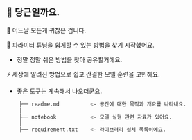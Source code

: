 ## 🥕 당근일까요.

🦢 어느날 모든게 귀찮은 겁니다.

🔎 파라미터 튜닝을 쉽게할 수 있는 방법을 찾기 시작했어요.

- 정말 정말 쉬운 방법을 찾아 공유할거에요.   

⚡ 세상에 알려진 방법으로 쉽고 간결한 모델 훈련을 고민해요.

- 좋은 도구는 계속해서 나오더군요.

```sh
    ├── readme.md          <- 공간에 대한 목적과 개요를 나타내요.
    │
    ├── notebook           <- 모델 실험 관련 자료가 있어요. 
    │
    ├── requirement.txt    <- 라이브러리 설치 목록이에요.
```